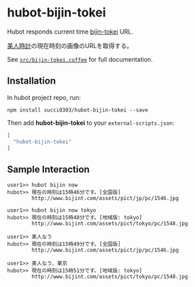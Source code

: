 # hubot-bijin-tokei

Hubot responds current time [bijin-tokei](http://www.bijint.com) URL.

[美人時計](http://www.bijint.com)の現在時刻の画像のURLを取得する。

See [`src/bijin-tokei.coffee`](src/bijin-tokei.coffee) for full documentation.

## Installation

In hubot project repo, run:

`npm install succi0303/hubot-bijin-tokei --save`

Then add **hubot-bijin-tokei** to your `external-scripts.json`:

```json
[
  "hubot-bijin-tokei"
]
```

## Sample Interaction

```
user1>> hubot bijin now
hubot>> 現在の時刻は15時46分です。[全国版]
        http://www.bijint.com/assets/pict/jp/pc/1546.jpg

user1>> hubot bijin now tokyo
hubot>> 現在の時刻は15時48分です。[地域版: tokyo]
        http://www.bijint.com/assets/pict/tokyo/pc/1548.jpg

user1>> 美人なう
hubot>> 現在の時刻は15時49分です。[全国版]
        http://www.bijint.com/assets/pict/jp/pc/1546.jpg

user1>> 美人なう、東京
hubot>> 現在の時刻は15時51分です。[地域版: tokyo]
        http://www.bijint.com/assets/pict/tokyo/pc/1548.jpg
```
